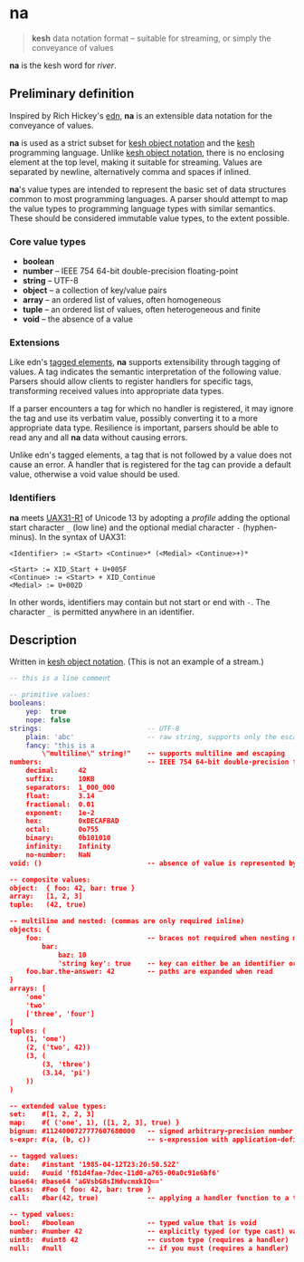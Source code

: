 # na

> **kesh** data notation format – suitable for streaming, or simply the conveyance of values

**na** is the kesh word for _river_.

## Preliminary definition

Inspired by Rich Hickey's [edn](https://github.com/edn-format/edn/), **na** is an extensible data notation for the conveyance of values.

**na** is used as a strict subset for [kesh object notation](https://github.com/kesh-lang/kon) and the [kesh](https://github.com/kesh-lang/kesh) programming language. Unlike [kesh object notation](https://github.com/kesh-lang/kon), there is no enclosing element at the top level, making it suitable for streaming. Values are separated by newline, alternatively comma and spaces if inlined.

**na**'s value types are intended to represent the basic set of data structures common to most programming languages. A parser should attempt to map the value types to programming language types with similar semantics. These should be considered immutable value types, to the extent possible.

### Core value types

- **boolean**
- **number** – IEEE 754 64-bit double-precision floating-point
- **string** – UTF-8
- **object** – a collection of key/value pairs
- **array** – an ordered list of values, often homogeneous
- **tuple** – an ordered list of values, often heterogeneous and finite
- **void** – the absence of a value

### Extensions

Like edn's [tagged elements](https://github.com/edn-format/edn/#tagged-elements), **na** supports extensibility through tagging of values. A tag indicates the semantic interpretation of the following value. Parsers should allow clients to register handlers for specific tags, transforming received values into appropriate data types.

If a parser encounters a tag for which no handler is registered, it may ignore the tag and use its verbatim value, possibly converting it to a more appropriate data type. Resilience is important, parsers should be able to read any and all **na** data without causing errors.

Unlike edn's tagged elements, a tag that is not followed by a value does not cause an error. A handler that is registered for the tag can provide a default value, otherwise a void value should be used.

### Identifiers

**na** meets [UAX31-R1](https://unicode.org/reports/tr31/#R1) of Unicode 13 by adopting a _profile_ adding the optional start character `_` (low line) and the optional medial character `-` (hyphen-minus). In the syntax of UAX31:

    <Identifier> := <Start> <Continue>* (<Medial> <Continue>+)*
    
    <Start> := XID_Start + U+005F
    <Continue> := <Start> + XID_Continue
    <Medial> := U+002D

In other words, identifiers may contain but not start or end with `-`. The character `_` is permitted anywhere in an identifier.


## Description

Written in [kesh object notation](https://github.com/kesh-lang/kon). (This is not an example of a stream.)

```lua
-- this is a line comment

-- primitive values:
booleans:
    yep:  true
    nope: false
strings:                          -- UTF-8
    plain: 'abc'                  -- raw string, supports only the escaping of ' (\')
    fancy: "this is a
        \"multiline\" string!"    -- supports multiline and escaping
numbers:                          -- IEEE 754 64-bit double-precision floating-point format
    decimal:     42
    suffix:      10KB
    separators:  1_000_000
    float:       3.14
    fractional:  0.01
    exponent:    1e-2
    hex:         0xDECAFBAD
    octal:       0o755
    binary:      0b101010
    infinity:    Infinity
    no-number:   NaN
void: ()                          -- absence of value is represented by an empty tuple

-- composite values:
object:  { foo: 42, bar: true }
array:   [1, 2, 3]
tuple:   (42, true)

-- multiline and nested: (commas are only required inline)
objects: {
    foo:                          -- braces not required when nesting multiline objects
        bar:
            baz: 10
            'string key': true    -- key can either be an identifier or a string
    foo.bar.the-answer: 42        -- paths are expanded when read
}
arrays: [
    'one'
    'two'
    ['three', 'four']
]
tuples: (
    (1, 'one')
    (2, ('two', 42))
    (3, (
        (3, 'three')
        (3.14, 'pi')
    ))
)

-- extended value types:
set:    #[1, 2, 2, 3]
map:    #{ ('one', 1), ([1, 2, 3], true) }
bignum: #1124000727777607680000   -- signed arbitrary-precision number
s-expr: #(a, (b, c))              -- s-expression with application-defined semantics

-- tagged values:
date:   #instant '1985-04-12T23:20:50.52Z'
uuid:   #uuid 'f81d4fae-7dec-11d0-a765-00a0c91e6bf6'
base64: #base64 'aGVsbG8sIHdvcmxkIQ=='
class:  #Foo { foo: 42, bar: true }
call:   #bar(42, true)            -- applying a handler function to a tuple of values (arguments)

-- typed values:
bool:   #boolean                  -- typed value that is void
number: #number 42                -- explicitly typed (or type cast) value
uint8:  #uint8 42                 -- custom type (requires a handler)
null:   #null                     -- if you must (requires a handler)
```
